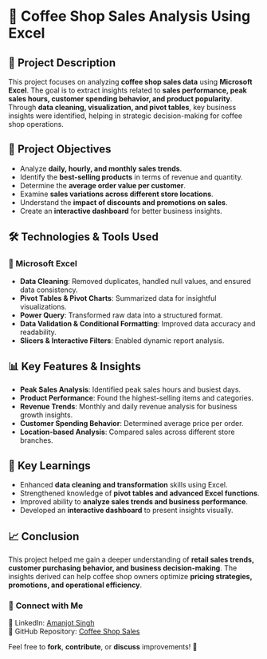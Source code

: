 # 🌟 Coffee Shop Sales Analysis Using Excel

## 📝 Project Description  
This project focuses on analyzing **coffee shop sales data** using **Microsoft Excel**. The goal is to extract insights related to **sales performance, peak sales hours, customer spending behavior, and product popularity**. Through **data cleaning, visualization, and pivot tables**, key business insights were identified, helping in strategic decision-making for coffee shop operations.

## 🎯 Project Objectives  
- Analyze **daily, hourly, and monthly sales trends**.  
- Identify the **best-selling products** in terms of revenue and quantity.  
- Determine the **average order value per customer**.  
- Examine **sales variations across different store locations**.  
- Understand the **impact of discounts and promotions on sales**.  
- Create an **interactive dashboard** for better business insights.  

## 🛠 Technologies & Tools Used  
### 🔹 Microsoft Excel  
- **Data Cleaning**: Removed duplicates, handled null values, and ensured data consistency.  
- **Pivot Tables & Pivot Charts**: Summarized data for insightful visualizations.  
- **Power Query**: Transformed raw data into a structured format.  
- **Data Validation & Conditional Formatting**: Improved data accuracy and readability.  
- **Slicers & Interactive Filters**: Enabled dynamic report analysis.  

## 📊 Key Features & Insights  
- **Peak Sales Analysis**: Identified peak sales hours and busiest days.  
- **Product Performance**: Found the highest-selling items and categories.  
- **Revenue Trends**: Monthly and daily revenue analysis for business growth insights.  
- **Customer Spending Behavior**: Determined average price per order.  
- **Location-based Analysis**: Compared sales across different store branches.  

## 📌 Key Learnings  
- Enhanced **data cleaning and transformation** skills using Excel.  
- Strengthened knowledge of **pivot tables and advanced Excel functions**.  
- Improved ability to **analyze sales trends and business performance**.  
- Developed an **interactive dashboard** to present insights visually.  

## 📈 Conclusion  
This project helped me gain a deeper understanding of **retail sales trends, customer purchasing behavior, and business decision-making**. The insights derived can help coffee shop owners optimize **pricing strategies, promotions, and operational efficiency**.  

### 🚀 **Connect with Me**  
🔗 LinkedIn: [Amanjot Singh](https://www.linkedin.com/in/amanjotsingh1699)  
🔗 GitHub Repository: [Coffee Shop Sales](https://github.com/Amanjot1699/coffee-shop-sales)  

Feel free to **fork**, **contribute**, or **discuss** improvements! 🚀  

